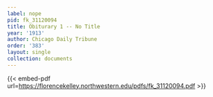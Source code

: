 ```yaml
---
label: nope
pid: fk_31120094
title: Obiturary 1 -- No Title
year: '1913'
author: Chicago Daily Tribune
order: '383'
layout: single
collection: documents
---
```



{{< embed-pdf url=https://florencekelley.northwestern.edu/pdfs/fk_31120094.pdf >}}